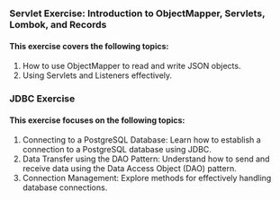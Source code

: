 ### Servlet Exercise: Introduction to ObjectMapper, Servlets, Lombok, and Records
#### This exercise covers the following topics:
1) How to use ObjectMapper to read and write JSON objects.
2) Using Servlets and Listeners effectively.

### JDBC Exercise
#### This exercise focuses on the following topics:
1) Connecting to a PostgreSQL Database: Learn how to establish a connection to a PostgreSQL database using JDBC.
2) Data Transfer using the DAO Pattern: Understand how to send and receive data using the Data Access Object (DAO) pattern.
3) Connection Management: Explore methods for effectively handling database connections.